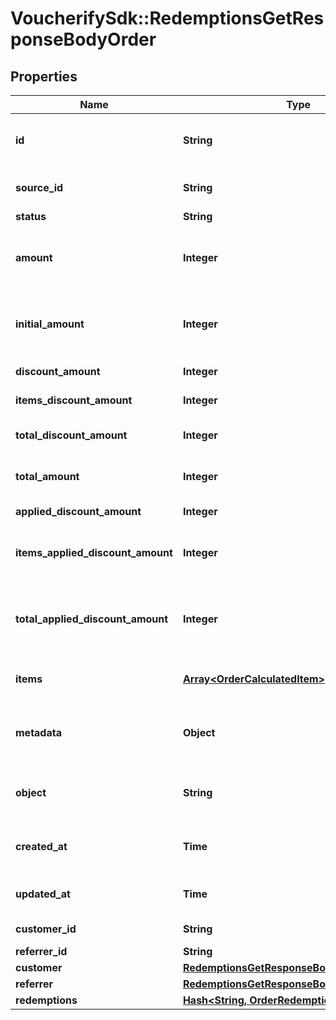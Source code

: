 # VoucherifySdk::RedemptionsGetResponseBodyOrder

## Properties

| Name | Type | Description | Notes |
| ---- | ---- | ----------- | ----- |
| **id** | **String** | Unique ID assigned by Voucherify of an existing order that will be linked to the redemption of this request. | [optional] |
| **source_id** | **String** | Unique source ID of an existing order that will be linked to the redemption of this request. | [optional] |
| **status** | **String** | The order status. | [optional] |
| **amount** | **Integer** | A positive integer in the smallest currency unit (e.g. 100 cents for $1.00) representing the total amount of the order. This is the sum of the order items&#39; amounts. | [optional] |
| **initial_amount** | **Integer** | A positive integer in the smallest currency unit (e.g. 100 cents for $1.00) representing the total amount of the order. This is the sum of the order items&#39; amounts. | [optional] |
| **discount_amount** | **Integer** | Sum of all order-level discounts applied to the order. | [optional] |
| **items_discount_amount** | **Integer** | Sum of all product-specific discounts applied to the order. | [optional] |
| **total_discount_amount** | **Integer** | Sum of all order-level AND all product-specific discounts applied to the order. | [optional] |
| **total_amount** | **Integer** | Order amount after undoing all the discounts through the rollback redemption. | [optional] |
| **applied_discount_amount** | **Integer** | This field shows the order-level discount applied. | [optional] |
| **items_applied_discount_amount** | **Integer** | Sum of all product-specific discounts applied in a particular request.   &#x60;sum(items, i &#x3D;&gt; i.applied_discount_amount)&#x60; | [optional] |
| **total_applied_discount_amount** | **Integer** | Sum of all order-level AND all product-specific discounts applied in a particular request.   &#x60;total_applied_discount_amount&#x60; &#x3D; &#x60;applied_discount_amount&#x60; + &#x60;items_applied_discount_amount&#x60; | [optional] |
| **items** | [**Array&lt;OrderCalculatedItem&gt;**](OrderCalculatedItem.md) | Array of items applied to the order. It can include up 500 items. | [optional] |
| **metadata** | **Object** | A set of custom key/value pairs that you can attach to an order. It can be useful for storing additional information about the order in a structured format. | [optional] |
| **object** | **String** | The type of the object represented by JSON. | [optional][default to &#39;order&#39;] |
| **created_at** | **Time** | Timestamp representing the date and time when the order was created. The value is shown in the ISO 8601 format. | [optional] |
| **updated_at** | **Time** | Timestamp representing the date and time when the order was last updated in ISO 8601 format. | [optional] |
| **customer_id** | **String** | Unique customer ID of the customer making the purchase. | [optional] |
| **referrer_id** | **String** | Unique referrer ID. | [optional] |
| **customer** | [**RedemptionsGetResponseBodyOrderCustomer**](RedemptionsGetResponseBodyOrderCustomer.md) |  | [optional] |
| **referrer** | [**RedemptionsGetResponseBodyOrderReferrer**](RedemptionsGetResponseBodyOrderReferrer.md) |  | [optional] |
| **redemptions** | [**Hash&lt;String, OrderRedemptionsEntry&gt;**](OrderRedemptionsEntry.md) |  | [optional] |

